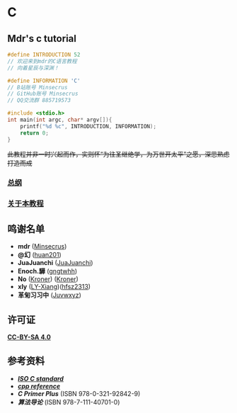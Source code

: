 # C

## Mdr's c tutorial

```c
#define INTRODUCTION 52
// 欢迎来到mdr的C语言教程
// 向着星辰与深渊！

#define INFORMATION 'C'
// B站账号 Minsecrus
// GitHub账号 Minsecrus
// QQ交流群 885719573

#include <stdio.h>
int main(int argc, char* argv[]){
    printf("%d %c", INTRODUCTION, INFORMATION);
    return 0;
}
```

~~此教程并非一时兴起而作，实则怀“为往圣继绝学，为万世开太平”之愿，深思熟虑打造而成~~

### [**总纲**](/总纲.md)

### [**关于本教程**](/About.md)

## 鸣谢名单

+ **mdr** ([Minsecrus](https://github.com/Minsecrus))
+ **@幻** ([huan201](https://github.com/huan201))
+ **JuaJuanchi** ([JuaJuanchi](https://github.com/Jua-Juanchi))
+ **Enoch.驊** ([gngtwhh](https://github.com/gngtwhh))
+ **No** ([Kroner](https://www.cnblogs.com/Kroner)) ([Kroner](https://github.com/Kroner))
+ **xly** ([LY-Xiang](https://github.com/LY-Xiang))([hfsz2313](https://github.com/hfsz2313))
+ **革匊习习中** ([Juvwxyz](https://github.com/Juvwxyz))

## 许可证

[**CC-BY-SA 4.0**](/LICENSE)

## 参考资料

+ [***ISO C standard***](https://open-std.org/JTC1/SC22/WG14/)
+ [***cpp reference***](https://zh.cppreference.com/w/c/language)
+ ***C Primer Plus*** (ISBN 978-0-321-92842-9)
+ ***算法导论*** (ISBN 978-7-111-40701-0)
